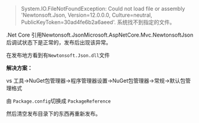 >System.IO.FileNotFoundException: Could not load file or assembly 'Newtonsoft.Json, Version=12.0.0.0, Culture=neutral, PublicKeyToken=30ad4fe6b2a6aeed'. 系统找不到指定的文件。

.Net Core 引用Newtonsoft.JsonMicrosoft.AspNetCore.Mvc.NewtonsoftJson后调试状态下是正常的，发布后出现该异常。

在发布地方看到有`Newtonsoft.Json.dll`文件

**解决方案：**

vs 工具->NuGet包管理器->程序管理器设置->NuGet包管理器->常规->默认包管理格式 

由 `Package.config`切换成 `PackageReference`

然后清空发布目录下的东西再重新发布。